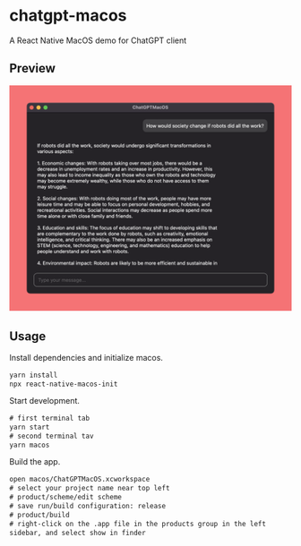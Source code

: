 # chatgpt-macos

A React Native MacOS demo for ChatGPT client

## Preview

<img src="./preview/preview.png" alt="" width="600" />

## Usage

Install dependencies and initialize macos.

```
yarn install
npx react-native-macos-init
```

Start development.

```
# first terminal tab
yarn start
# second terminal tav
yarn macos
```

Build the app.

```
open macos/ChatGPTMacOS.xcworkspace
# select your project name near top left
# product/scheme/edit scheme
# save run/build configuration: release
# product/build
# right-click on the .app file in the products group in the left sidebar, and select show in finder
```

